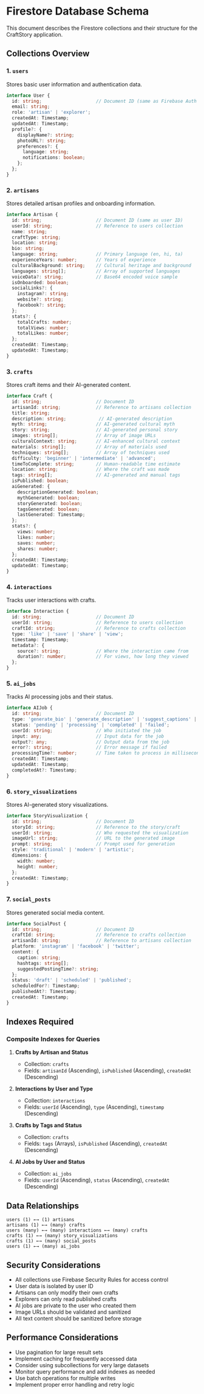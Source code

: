 # Firestore Database Schema

This document describes the Firestore collections and their structure for the CraftStory application.

## Collections Overview

### 1. `users`
Stores basic user information and authentication data.

```typescript
interface User {
  id: string;                    // Document ID (same as Firebase Auth UID)
  email: string;
  role: 'artisan' | 'explorer';
  createdAt: Timestamp;
  updatedAt: Timestamp;
  profile?: {
    displayName?: string;
    photoURL?: string;
    preferences?: {
      language: string;
      notifications: boolean;
    };
  };
}
```

### 2. `artisans`
Stores detailed artisan profiles and onboarding information.

```typescript
interface Artisan {
  id: string;                    // Document ID (same as user ID)
  userId: string;                // Reference to users collection
  name: string;
  craftType: string;
  location: string;
  bio: string;
  language: string;              // Primary language (en, hi, ta)
  experienceYears: number;       // Years of experience
  culturalBackground: string;    // Cultural heritage and background
  languages: string[];           // Array of supported languages
  voiceData?: string;            // Base64 encoded voice sample
  isOnboarded: boolean;
  socialLinks?: {
    instagram?: string;
    website?: string;
    facebook?: string;
  };
  stats?: {
    totalCrafts: number;
    totalViews: number;
    totalLikes: number;
  };
  createdAt: Timestamp;
  updatedAt: Timestamp;
}
```

### 3. `crafts`
Stores craft items and their AI-generated content.

```typescript
interface Craft {
  id: string;                    // Document ID
  artisanId: string;             // Reference to artisans collection
  title: string;
  description: string;            // AI-generated description
  myth: string;                  // AI-generated cultural myth
  story: string;                 // AI-generated personal story
  images: string[];              // Array of image URLs
  culturalContext: string;       // AI-enhanced cultural context
  materials: string[];           // Array of materials used
  techniques: string[];          // Array of techniques used
  difficulty: 'beginner' | 'intermediate' | 'advanced';
  timeToComplete: string;        // Human-readable time estimate
  location: string;              // Where the craft was made
  tags: string[];                // AI-generated and manual tags
  isPublished: boolean;
  aiGenerated: {
    descriptionGenerated: boolean;
    mythGenerated: boolean;
    storyGenerated: boolean;
    tagsGenerated: boolean;
    lastGenerated: Timestamp;
  };
  stats?: {
    views: number;
    likes: number;
    saves: number;
    shares: number;
  };
  createdAt: Timestamp;
  updatedAt: Timestamp;
}
```

### 4. `interactions`
Tracks user interactions with crafts.

```typescript
interface Interaction {
  id: string;                    // Document ID
  userId: string;                // Reference to users collection
  craftId: string;               // Reference to crafts collection
  type: 'like' | 'save' | 'share' | 'view';
  timestamp: Timestamp;
  metadata?: {
    source?: string;             // Where the interaction came from
    duration?: number;           // For views, how long they viewed
  };
}
```

### 5. `ai_jobs`
Tracks AI processing jobs and their status.

```typescript
interface AIJob {
  id: string;                    // Document ID
  type: 'generate_bio' | 'generate_description' | 'suggest_captions' | 'visualize_story';
  status: 'pending' | 'processing' | 'completed' | 'failed';
  userId: string;                // Who initiated the job
  input: any;                    // Input data for the job
  output?: any;                  // Output data from the job
  error?: string;                // Error message if failed
  processingTime?: number;       // Time taken to process in milliseconds
  createdAt: Timestamp;
  updatedAt: Timestamp;
  completedAt?: Timestamp;
}
```

### 6. `story_visualizations`
Stores AI-generated story visualizations.

```typescript
interface StoryVisualization {
  id: string;                    // Document ID
  storyId: string;               // Reference to the story/craft
  userId: string;                // Who requested the visualization
  imageUrl: string;              // URL to the generated image
  prompt: string;                // Prompt used for generation
  style: 'traditional' | 'modern' | 'artistic';
  dimensions: {
    width: number;
    height: number;
  };
  createdAt: Timestamp;
}
```

### 7. `social_posts`
Stores generated social media content.

```typescript
interface SocialPost {
  id: string;                    // Document ID
  craftId: string;               // Reference to crafts collection
  artisanId: string;             // Reference to artisans collection
  platform: 'instagram' | 'facebook' | 'twitter';
  content: {
    caption: string;
    hashtags: string[];
    suggestedPostingTime?: string;
  };
  status: 'draft' | 'scheduled' | 'published';
  scheduledFor?: Timestamp;
  publishedAt?: Timestamp;
  createdAt: Timestamp;
}
```

## Indexes Required

### Composite Indexes for Queries

1. **Crafts by Artisan and Status**
   - Collection: `crafts`
   - Fields: `artisanId` (Ascending), `isPublished` (Ascending), `createdAt` (Descending)

2. **Interactions by User and Type**
   - Collection: `interactions`
   - Fields: `userId` (Ascending), `type` (Ascending), `timestamp` (Descending)

3. **Crafts by Tags and Status**
   - Collection: `crafts`
   - Fields: `tags` (Arrays), `isPublished` (Ascending), `createdAt` (Descending)

4. **AI Jobs by User and Status**
   - Collection: `ai_jobs`
   - Fields: `userId` (Ascending), `status` (Ascending), `createdAt` (Descending)

## Data Relationships

```
users (1) ←→ (1) artisans
artisans (1) ←→ (many) crafts
users (many) ←→ (many) interactions ←→ (many) crafts
crafts (1) ←→ (many) story_visualizations
crafts (1) ←→ (many) social_posts
users (1) ←→ (many) ai_jobs
```

## Security Considerations

- All collections use Firebase Security Rules for access control
- User data is isolated by user ID
- Artisans can only modify their own crafts
- Explorers can only read published crafts
- AI jobs are private to the user who created them
- Image URLs should be validated and sanitized
- All text content should be sanitized before storage

## Performance Considerations

- Use pagination for large result sets
- Implement caching for frequently accessed data
- Consider using subcollections for very large datasets
- Monitor query performance and add indexes as needed
- Use batch operations for multiple writes
- Implement proper error handling and retry logic
